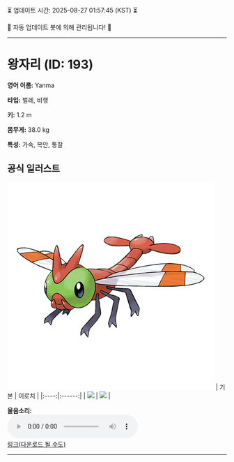 
⏳ 업데이트 시간: 2025-08-27 01:57:45 (KST) ⏳

🤖 자동 업데이트 봇에 의해 관리됩니다! 🤖

---

# 왕자리 (ID: 193)
**영어 이름:** Yanma

**타입:** 벌레, 비행

**키:** 1.2 m

**몸무게:** 38.0 kg

**특성:** 가속, 복안, 통찰

## 공식 일러스트
![](https://raw.githubusercontent.com/PokeAPI/sprites/master/sprites/pokemon/other/official-artwork/193.png)
| 기본 | 이로치 |
|:----:|:------:|
| <img src="http://play.pokemonshowdown.com/sprites/ani/yanma.gif" width="200"> | <img src="http://play.pokemonshowdown.com/sprites/ani-shiny/yanma.gif" width="200"> |

**울음소리:**<br><audio controls src="https://raw.githubusercontent.com/PokeAPI/cries/main/cries/pokemon/latest/193.ogg"></audio><br> [링크(다운로드 될 수도)](https://raw.githubusercontent.com/PokeAPI/cries/main/cries/pokemon/latest/193.ogg)


---
